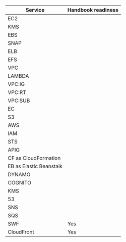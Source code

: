|          Service         | Handbook readiness | 
| ------------ | ------------ | 
|EC2                       |                |
|KMS                       |                |
|EBS                       |                |
|SNAP                      |                |
|ELB                       |                |
|EFS                       |                |
|VPC                       |                |
|LAMBDA                    |                |
|VPC:IG                    |                |
|VPC:RT                    |                |
|VPC:SUB                   |                |
|EC                        |                |
|S3                        |                |
|AWS                       |                |
|IAM                       |                |
|STS                       |                |
|APIG                      |                |
|CF as CloudFormation      |                |
|EB as Elastic Beanstalk   |                |
|DYNAMO                    |                |
|COGNITO                   |                |
|KMS                       |                |
|53                        |                |
|SNS                       |                |
|SQS                       |                |
|SWF                       |        Yes     |
|CloudFront                |        Yes     |